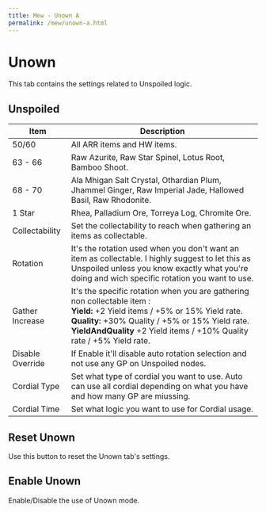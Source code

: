 ```yaml
---
title: Mew - Unown A
permalink: /mew/unown-a.html
---
```


# Unown
This tab contains the settings related to Unspoiled logic.

## Unspoiled

| Item | Description |
|------------------|-------------------------------------------------------------------------------------------------------------------------------------------------------------------------------------------------------------------------------------------------------------------|
| 50/60            | All ARR items and HW items.                                                                                                                                                                                                                                       |
| 63 - 66          | Raw Azurite, Raw Star Spinel, Lotus Root, Bamboo Shoot.                                                                                                                                                                                                           |
| 68 - 70          | Ala Mhigan Salt Crystal, Othardian Plum, Jhammel Ginger, Raw Imperial Jade, Hallowed Basil, Raw Rhodonite.                                                                                                                                                                                 |
| 1 Star           | Rhea, Palladium Ore, Torreya Log, Chromite Ore.                                                                                                                                                                                                                   |
| Collectability   | Set the collectability to reach when gathering an items as collectable.                                                                                                                                                                                           |
| Rotation         | It's the rotation used when you don't want an item as collectable. I highly suggest to let this as Unspoiled unless you know exactly what you're doing and wich specific rotation you want to use.                                                                |
| Gather Increase  | It's the specific rotation when you are gathering non collectable item : <br>**Yield:** +2 Yield items / +5% or 15% Yield rate.<br>**Quality:** +30% Quality / +5% or 15% Yield rate.<br>**YieldAndQuality** +2 Yield items / +10% Quality rate / +5% Yield rate. |
| Disable Override | If Enable it'll disable auto rotation selection and not use any GP on Unspoiled nodes.                                                                                                                                                                            |
| Cordial Type     | Set what type of cordial you want to use. Auto can use all cordial depending on what you have and how many GP are miussing.                                                                                                                                       |
| Cordial Time     | Set what logic you want to use for Cordial usage.                                                                                                                                                                                                                 |

## Reset Unown
Use this button to reset the Unown tab's settings.

## Enable Unown
Enable/Disable the use of Unown mode.